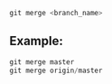 ```script.js
git merge <branch_name>
```

## Example:
```script.js
git merge master
git merge origin/master
```